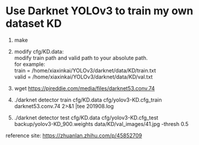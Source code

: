 # Use Darknet YOLOv3 to train my own dataset KD

1. make

2. modify cfg/KD.data:  
modify train path and valid path to your absolute path.  
for example:  
train  = /home/xiaxinkai/YOLOv3/darknet/data/KD/train.txt  
valid  = /home/xiaxinkai/YOLOv3/darknet/data/KD/val.txt  

3. wget https://pjreddie.com/media/files/darknet53.conv.74

4. ./darknet detector train cfg/KD.data cfg/yolov3-KD.cfg_train darknet53.conv.74 2>&1 |tee 201908.log

5. ./darknet detector test cfg/KD.data cfg/yolov3-KD.cfg_test backup/yolov3-KD_900.weights data/KD/val_images/41.jpg -thresh 0.5

reference site:
https://zhuanlan.zhihu.com/p/45852709
